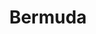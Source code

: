 ---
title:			"Bermuda"
post_path:	2016-09-17-bermuda
lon:				-64.8364401
lat:				32.3192794
date_start:	2017_09_17
date_end:		2017_09_20
photos:
  - ext:		01.jpg
    class:	left
  - ext:		02.jpg
    class:	right
---